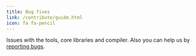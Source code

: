 ```yaml
---
title: Bug fixes
link: /contribute/guide.html
icon: fa fa-pencil
---
```

Issues with the tools, core libraries and compiler. Also you can help us by [reporting bugs](/contribute/bug-reporting-guide.html).
